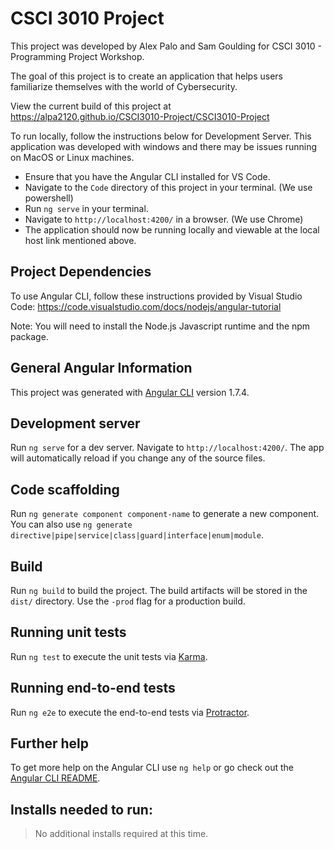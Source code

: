 # CSCI 3010 Project

This project was developed by Alex Palo and Sam Goulding for CSCI 3010 - Programming Project Workshop.

The goal of this project is to create an application that helps users familiarize themselves with the world of Cybersecurity.

View the current build of this project at https://alpa2120.github.io/CSCI3010-Project/CSCI3010-Project

To run locally, follow the instructions below for Development Server. This application was developed with windows and there may be issues running on MacOS or Linux machines. 

- Ensure that you have the Angular CLI installed for VS Code.
- Navigate to the `Code` directory of this project in your terminal. (We use powershell)
- Run `ng serve` in your terminal.
- Navigate to `http://localhost:4200/` in a browser. (We use Chrome)
- The application should now be running locally and viewable at the local host link mentioned above.

## Project Dependencies

To use Angular CLI, follow these instructions provided by Visual Studio Code: https://code.visualstudio.com/docs/nodejs/angular-tutorial

Note: You will need to install the Node.js Javascript runtime and the npm package.

## General Angular Information

This project was generated with [Angular CLI](https://github.com/angular/angular-cli) version 1.7.4.

## Development server

Run `ng serve` for a dev server. Navigate to `http://localhost:4200/`. The app will automatically reload if you change any of the source files.

## Code scaffolding

Run `ng generate component component-name` to generate a new component. You can also use `ng generate directive|pipe|service|class|guard|interface|enum|module`.

## Build

Run `ng build` to build the project. The build artifacts will be stored in the `dist/` directory. Use the `-prod` flag for a production build.

## Running unit tests

Run `ng test` to execute the unit tests via [Karma](https://karma-runner.github.io).

## Running end-to-end tests

Run `ng e2e` to execute the end-to-end tests via [Protractor](http://www.protractortest.org/).

## Further help

To get more help on the Angular CLI use `ng help` or go check out the [Angular CLI README](https://github.com/angular/angular-cli/blob/master/README.md).

## Installs needed to run:
> No additional installs required at this time.
